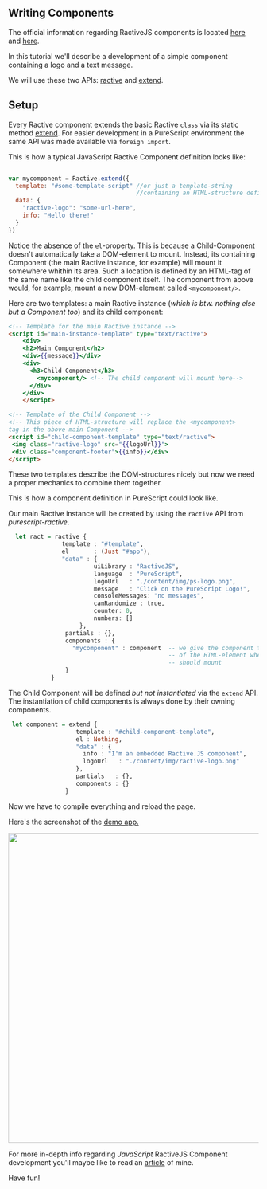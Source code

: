 ## Writing Components

The official information regarding RactiveJS components is located <a href="http://docs.ractivejs.org/latest/components" target="_blank">here</a> and <a href="https://github.com/ractivejs/component-spec" target="_blank">here</a>.

In this tutorial we'll describe a development of a simple component containing a logo and a text message.

We will use these two APIs: <a href="https://github.com/brakmic/purescript-ractive/blob/master/src/Control/Monad/Eff/Ractive.purs#L80">ractive</a> and <a href="https://github.com/brakmic/purescript-ractive/blob/master/src/Control/Monad/Eff/Ractive.purs#L81">extend</a>.

## Setup

Every Ractive component extends the basic Ractive `class` via its static method <a href="http://docs.ractivejs.org/latest/ractive-extend" target="_blank">extend</a>. For easier development in a PureScript environment the same API was made available via `foreign import`.

This is how a typical JavaScript Ractive Component definition looks like:

```javascript

var mycomponent = Ractive.extend({
  template: "#some-template-script" //or just a template-string
                                    //containing an HTML-structure definition
  data: {
    "ractive-logo": "some-url-here",
    info: "Hello there!"
  }
})
```

Notice the absence of the `el`-property. This is because a Child-Component doesn't automatically take a DOM-element to mount. Instead, its containing Component (the main Ractive instance, for example) will mount it somewhere whithin its area. Such a location is defined by an HTML-tag of the same name like the child component itself. The component from above would, for example, mount a new DOM-element called `<mycomponent/>`.

Here are two templates: a main Ractive instance (*which is btw. nothing else but a Component too*) and its child component:

```html
<!-- Template for the main Ractive instance -->
<script id="main-instance-template" type="text/ractive">
    <div>
    <h2>Main Component</h2>
    <div>{{message}}</div>
    <div>
      <h3>Child Component</h3>
        <mycomponent/> <!-- The child component will mount here-->
      </div>
    </div>
    </script>
```

```html
<!-- Template of the Child Component -->
<!-- This piece of HTML-structure will replace the <mycomponent>
tag in the above main Component -->
<script id="child-component-template" type="text/ractive">
 <img class="ractive-logo" src="{{logoUrl}}">
 <div class="component-footer">{{info}}</div>
</script>
```

These two templates describe the DOM-structures nicely but now we need a proper mechanics to combine them together.

This is how a component definition in PureScript could look like.

Our main Ractive instance will be created by using the `ractive` API from *purescript-ractive*.

```purescript
  let ract = ractive {
               template : "#template",
               el       : (Just "#app"),
               "data" : {
                        uiLibrary : "RactiveJS",
                        language  : "PureScript",
                        logoUrl   : "./content/img/ps-logo.png",
                        message   : "Click on the PureScript Logo!",
                        consoleMessages: "no messages",
                        canRandomize : true,
                        counter: 0,
                        numbers: []
                    },
                partials : {},
                components : {
                  "mycomponent" : component  -- we give the component the name
                                             -- of the HTML-element where it
                                             -- should mount
                }
            }
```

The Child Component will be defined *but not instantiated* via the `extend` API. The instantiation of child components is always done by their owning components.

```purescript
 let component = extend {
                   template : "#child-component-template",
                   el : Nothing,
                   "data" : {
                     info : "I'm an embedded Ractive.JS component",
                     logoUrl   : "./content/img/ractive-logo.png"
                   },
                   partials   : {},
                   components : {}
                }
```

Now we have to compile everything and reload the page.

Here's the screenshot of the <a href="https://github.com/brakmic/purescript-ractive/blob/master/demo/scripts/app.purs">demo app.</a>

<img src="http://fs5.directupload.net/images/160110/ebiof4rs.png" width="608" height="622">

For more in-depth info regarding *JavaScript* RactiveJS Component development you'll maybe like to read an <a href="http://blog.brakmic.com/creating-components-with-ractive-js/">article</a> of mine.

Have fun!
